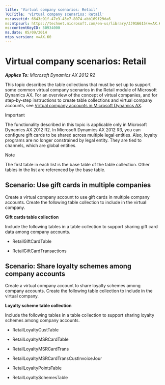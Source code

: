```yaml
---
title: 'Virtual company scenarios: Retail'
TOCTitle: 'Virtual company scenarios: Retail'
ms:assetid: 6643c91f-47e3-43e7-8074-abb169f29da6
ms:mtpsurl: https://technet.microsoft.com/en-us/library/JJ916615(v=AX.60)
ms:contentKeyID: 50934000
ms.date: 05/09/2014
mtps_version: v=AX.60
---
```


# Virtual company scenarios: Retail 


_**Applies To:** Microsoft Dynamics AX 2012 R2_

This topic describes the table collections that must be set up to support some common virtual company scenarios in the Retail module of Microsoft Dynamics AX. For an overview of the concept of virtual companies, and for step-by-step instructions to create table collections and virtual company accounts, see [Virtual company accounts in Microsoft Dynamics AX](virtual-company-accounts-in-microsoft-dynamics-ax.md).


> [!IMPORTANT]
> <P>The functionality described in this topic is applicable only in Microsoft Dynamics AX 2012 R2. In Microsoft Dynamics AX 2012 R3, you can configure gift cards to be shared across multiple legal entities. Also, loyalty programs are no longer constrained by legal entity. They are tied to channels, which are global entities.</P>




> [!NOTE]
> <P>The first table in each list is the base table of the table collection. Other tables in the list are referenced by the base table.</P>



## Scenario: Use gift cards in multiple companies

Create a virtual company account to use gift cards in multiple company accounts. Create the following table collection to include in the virtual company.

**Gift cards table collection**

Include the following tables in a table collection to support sharing gift card data among company accounts.

  - RetailGiftCardTable

  - RetailGiftCardTransactions

## Scenario: Share loyalty schemes among company accounts

Create a virtual company account to share loyalty schemes among company accounts. Create the following table collection to include in the virtual company.

**Loyalty scheme table collection**

Include the following tables in a table collection to support sharing loyalty schemes among company accounts.

  - RetailLoyaltyCustTable

  - RetailLoyaltyMSRCardTable

  - RetailLoyaltyMSRCardTrans

  - RetailLoyaltyMSRCardTransCustInvoiceJour

  - RetailLoyaltyPointsTable

  - RetailLoyaltySchemesTable

  


